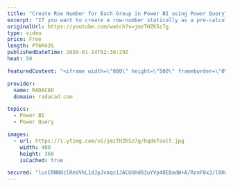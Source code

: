 ```yaml
---
title: "Create Row Number for Each Group in Power BI using Power Query"
excerpt: "If you want to create a row-number statically as a pre-calculation in Power BI, then Power Query has a very simple way of doing it; Add Index Column. However, the Index column creates the row number regardless of any grouping or categorization. sometimes you want to take that into account too. There"
originalUrl: https://youtube.com/watch?v=jmzTHZK5z7g
type: video
price: Free
length: PT6M43S
publishedDateTime: 2020-01-14T02:38:29Z
heat: 50

featuredContent: "<iframe width=\"800\" height=\"500\" frameborder=\"0\" src=\"https://www.youtube.com/embed/jmzTHZK5z7g\" allow=\"accelerometer; autoplay; encrypted-media; gyroscope; picture-in-picture\" allowfullscreen></iframe>"

provider:
  name: RADACAD
  domain: radacad.com

topics:
  - Power BI
  - Power Query

images:
  - url: https://i.ytimg.com/vi/jmzTHZK5z7g/hqdefault.jpg
    width: 480
    height: 360
    isCached: true

secured: "lusCRNN8clReVVkL1dJpJvaqc1JACUUHd83uYVp48EQadW+A/RznF0x3/l8Hr0DBaqAhd/V/2Oia39a3MpcepdXVWM8u5Ic861sNH184I6xNzVYcuw0N3GhT9Vy/I4ReV4NwPmbpZBjD5In18Do0dtXNlVdczMIauhQhXucF902NL/p4uSddCVCFZkGttHoN5daDhvr2FB7namW2GfxxWEMMzgmu4fB/uWfruPzA1HIx//ds9tyyo8hemX7AAXif8O8TMrlBPJgoDDZweLq4BY9PA641l4I82ySYJeorOjrwex+IZpKjoESI16a+gPYHnLeYnXvABrmGAJNLmu1/LcwrtovMe3UfEw/0lDtZRxNF0B3AUwvmhIE+D+KE34PhH5mzmmz/5/veJm10sxh9Q9JJ5E/nDdS4iXmcrc7GLvI=;RJmYRPAxAelUFe7pshrayw=="
---
```


